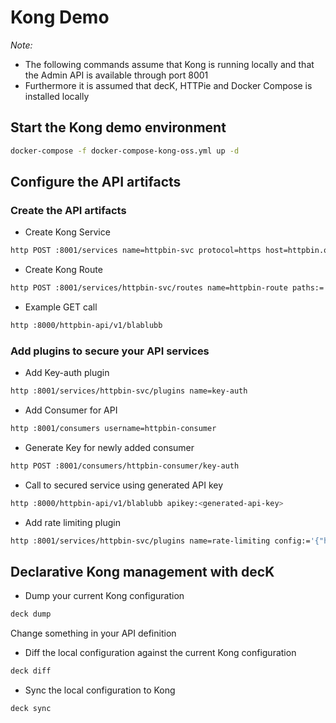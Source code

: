 # Kong Demo

*Note:*

* The following commands assume that Kong is running locally and that the Admin API is available through port 8001
* Furthermore it is assumed that decK, HTTPie and Docker Compose is installed locally

## Start the Kong demo environment

```bash
docker-compose -f docker-compose-kong-oss.yml up -d
```

## Configure the API artifacts

### Create the API artifacts

* Create Kong Service

```bash
http POST :8001/services name=httpbin-svc protocol=https host=httpbin.org port:=443 path=/anything
```

* Create Kong Route

```bash
http POST :8001/services/httpbin-svc/routes name=httpbin-route paths:='["/httpbin-api/v1"]'
```

* Example GET call

```bash
http :8000/httpbin-api/v1/blablubb
```

### Add plugins to secure your API services

* Add Key-auth plugin

```bash
http :8001/services/httpbin-svc/plugins name=key-auth
```

* Add Consumer for API

```bash
http :8001/consumers username=httpbin-consumer
```

* Generate Key for newly added consumer

```bash
http POST :8001/consumers/httpbin-consumer/key-auth
```

* Call to secured service using generated API key

```bash
http :8000/httpbin-api/v1/blablubb apikey:<generated-api-key>
```

* Add rate limiting plugin

```bash
http :8001/services/httpbin-svc/plugins name=rate-limiting config:='{"hour":10}'
```

## Declarative Kong management with decK

* Dump your current Kong configuration

```bash
deck dump
```

Change something in your API definition

* Diff the local configuration against the current Kong configuration

```bash
deck diff
```

* Sync the local configuration to Kong

```bash
deck sync
```
